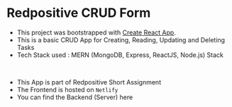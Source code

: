# Redpositive CRUD Form

- This project was bootstrapped with [Create React App](https://github.com/facebook/create-react-app).
- This is a basic CRUD App for Creating, Reading, Updating and Deleting Tasks
- Tech Stack used : MERN (MongoDB, Express, ReactJS, Node.js) Stack

<br>

- This App is part of Redpositive Short Assignment
- The Frontend is hosted on `Netlify`
- You can find the Backend (Server) here
